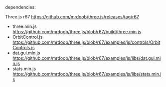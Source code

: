 dependencies:

Three.js r67
https://github.com/mrdoob/three.js/releases/tag/r67

* three.min.js https://github.com/mrdoob/three.js/blob/r67/build/three.min.js
* OrbitControl.js https://github.com/mrdoob/three.js/blob/r67/examples/js/controls/OrbitControls.js
* dat.gui.min.js https://github.com/mrdoob/three.js/blob/r67/examples/js/libs/dat.gui.min.js
* stats.min.js https://github.com/mrdoob/three.js/blob/r67/examples/js/libs/stats.min.js

